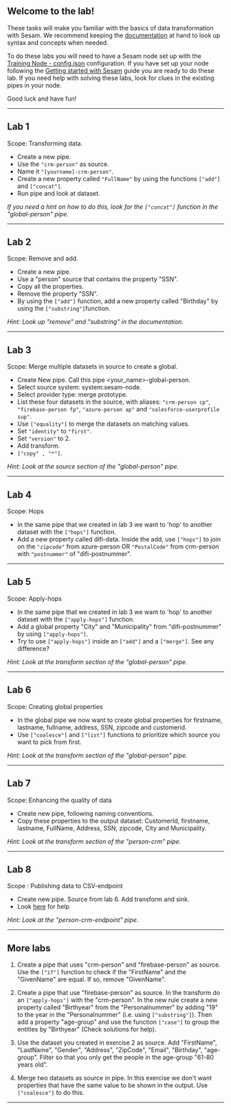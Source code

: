 ## Welcome to the lab!

These tasks will make you familiar with the basics of data transformation with Sesam. We recommend keeping the [documentation](https://docs.sesam.io/DTLReferenceGuide.html) at hand to look up syntax and concepts when needed.

To do these labs you will need to have a Sesam node set up with the [Training Node - config.json](https://github.com/simenjorgensen/training/blob/master/Training%20Node%20-%20config.json?raw=true) configuration. If you have set up your node following the [Getting started with Sesam](https://github.com/sesam-community/wiki/wiki/Getting-started#42-import-data) guide you are ready to do these lab. If you need help with solving these labs, look for clues in the existing pipes in your node.

Good luck and have fun! 
***

## Lab 1
Scope: Transforming data.

* Create a new pipe​.
* Use the ```"crm-person"``` as source.
* Name it ```"[yourname]-crm-person"```.
* Create a new property called ```"FullName"``` by using the functions ```["add"]``` and ```["concat"]```.
* Run pipe and look at dataset.​
​

_If you need a hint on how to do this, look for the ```["concat"]``` function in the "global-person" pipe._
***
## Lab 2
Scope: Remove and add.

* Create a new pipe.
* Use a "person" source that contains the property "SSN".
* Copy all the properties.
* Remove the property "SSN".
* By using the ```["add"]``` function, add a new property called "Birthday" by using the ```["substring"]```function.


_Hint: Look up "remove" and "substring" in the documentation._
***
## Lab 3

Scope: Merge multiple datasets in source to create a global.​

- Create New pipe. Call this pipe <your_name>-global-person.
- Select source system: system:sesam-node.
- Select provider type: merge prototype.​
- List these four datasets in the source, with aliases:  ```"crm-person cp"```, ```"firebase-person fp"```, ```"azure-person ap"``` and ```"salesforce-userprofile sup"```.
- Use ```["equality"]``` to merge the datasets on matching values.
- Set ```"identity"``` to ```"first"```.
- Set ```"version"``` to 2​.
- Add transform​.
- ```["copy" , "*"]```​.


_Hint: Look at the source section of the "global-person" pipe._

***
## Lab 4

Scope: Hops

* In the same pipe that we created in lab 3 we want to 'hop' to another dataset with the ```["hops"]``` function. 
* Add a new property called difi-data. Inside the add, use ```["hops"]``` to join on the ```"zipcode"``` from azure-person OR ```"PostalCode"``` from crm-person with ```"postnummer"``` of "difi-postnummer".
***

## Lab 5

Scope: Apply-hops

* In the same pipe that we created in lab 3 we want to 'hop' to another dataset with the ```["apply-hops"]``` function. 
* Add a global property "City" and "Municipality" from "difi-postnummer" by using ```["apply-hops"]```.
* Try to use ```["apply-hops"]``` inside an ```["add"]``` and a ```["merge"]```. See any difference?


_Hint: Look at the transform section of the "global-person" pipe._
***
## Lab 6

Scope: Creating global properties

* In the global pipe we now want to create global properties for firstname, lastname, fullname, address, SSN, zipcode and customerid.
* Use ```["coalesce"]``` and ```["list"]``` functions to prioritize which source you want to pick from first. 


_Hint: Look at the transform section of the "global-person" pipe._
***
## Lab 7

Scope: Enhancing the quality of data 

* Create new pipe, following naming conventions.
* Copy these properties to the output dataset: CustomerId, firstname, lastname, FullName, Address, SSN, zipcode, City and Municipality. 


_Hint: Look at the transform section of the "person-crm" pipe._
***
## Lab 8

Scope : Publishing data to CSV-endpoint

* Create new pipe. Source from lab 6. Add transform and sink.​
* Look [here](https://github.com/sesam-community/wiki/wiki/Getting-started#71-csv-endpoint-sink) for help


​_Hint: Look at the "person-crm-endpoint" pipe._
***
## More labs

1. Create a pipe that uses "crm-person" and "firebase-person" as source. Use the ```["if"]``` function to check if the "FirstName" and the "GivenName" are equal. If so, remove "GivenName". 

2. Create a pipe that use "firebase-person" as source. In the transform do an ```["apply-hops"]``` with the "crm-person". In the new rule create a new property called "Birthyear" from the "Personalnummer" by adding "19" to the year in the "Personalnummer" (i.e. using ```["substring"]```). Then add a property "age-group" and use the function ```["case"]``` to group the entities by "Birthyear" (Check solutions for help).

3. Use the dataset you created in exercise 2 as source. Add "FirstName", "LastName", "Gender", "Address", "ZipCode", "Email", "Birthday", "age-group". Filter so that you only get the people in the age-group "61-80 years old".

4. Merge two datasets as source in pipe. In this exercise we don't want properties that have the same value to be shown in the output. Use ```["coalesce"]``` to do this.
***
​

